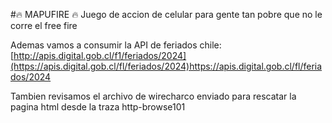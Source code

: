 #🔥 MAPUFIRE 🔥
Juego de accion de celular para gente tan pobre que no le corre el free fire


Ademas vamos a consumir la API de feriados chile: [http://apis.digital.gob.cl/f1/feriados/2024](https://apis.digital.gob.cl/fl/feriados/2024)https://apis.digital.gob.cl/fl/feriados/2024


Tambien revisamos el archivo de wirecharco enviado para rescatar la pagina html desde la traza http-browse101
